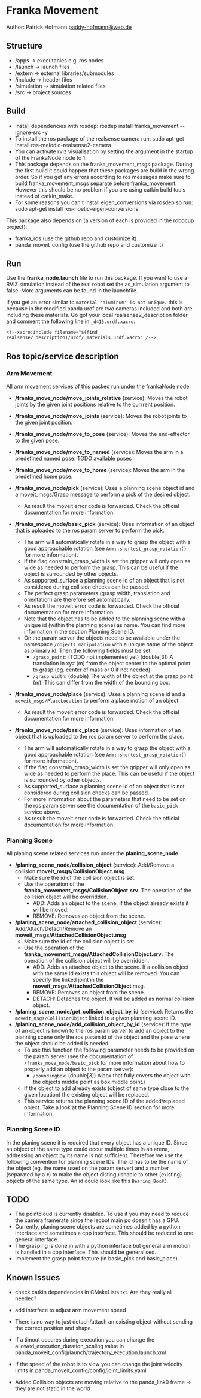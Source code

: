 # Franka Movement
Author: Patrick Hofmann <paddy-hofmann@web.de>

## Structure

- /apps -> executables e.g. ros nodes
- /launch -> launch files
- /extern -> external libraries/submodules
- /include -> header files
- /simulation -> simulation related files
- /src -> project sources

## Build
- Install dependencies with rosdep: rosdep install franka_movement --ignore-src -y
- To install the ros package of the realsense camera run: sudo apt-get install ros-melodic-realsense2-camera 
- You can activate rviz visualisation by setting the <bool visualize> argument in the startup of the FrankaNode node to 1.
- This package depends on the franka_movement_msgs package. 
During the first build it could happen that these packages are build in the wrong order.
So if you get any errors according to ros messages make sure to build franka_movement_msgs separate before franka_movement.
However this should be no problem if you are using catkin build tools instead of catkin_make.
- For some reasons you can't install eigen_conversions via rosdep so run: sudo apt-get install ros-noetic-eigen-conversions

This package also depends on (a version of each is provided in the robocup project):
- franka_ros (use the github repo and customize it)
- panda_moveit_config (use the github repo and customize it)


## Run
Use the **franka_node.launch** file to run this package.
If you want to use a RVIZ simulation instead of the real robot set the as_simulation argument to false.
More arguments can be found in the launchfile.

If you get an error similar to `material 'aluminum' is not unique.` this is because in the modified panda urdf are two 
cameras included and both are including these materials.
Go got your local realsense2_description folder and comment the following line in `_d415.urdf.xacro`:

    <!--xacro:include filename="$(find realsense2_description)/urdf/_materials.urdf.xacro" /-->

## Ros topic/service description
### Arm Movement
All arm movement services of this packed run under the frankaNode node.
- **/franka_move_node/move_joints_relative** (service): Moves the robot joints by the given joint positions relative to the currrent position.
- **/franka_move_node/move_joints** (service): Moves the robot joints to the given joint position.
- **/franka_move_node/move_to_pose** (service): Moves the end-effector to the given pose.
- **/franka_move_node/move_to_named** (service): Moves the arm in a predefined named pose. TODO available poses
- **/franka_move_node/move_to_home** (service): Moves the arm in the predefined home pose.
- **/franka_move_node/pick** (service): Uses a planning scene object id and a moveit_msgs/Grasp message to perform a pick of the desired object.
  - As result the moveit error code is forwarded. Check the official documentation for more information.
- **/franka_move_node/basic_pick** (service): Uses information of an object that is uploaded to the ros param server to perform the pick.
  - The arm will automatically rotate in a way to grasp the object with a good approachable rotation (see `Arm::shortest_grasp_rotation()` for more information).
  - If the flag constrain_grasp_width is set the gripper will only open as wide as needed to perform the grasp.
    This can be useful if the object is surrounded by other objects.
  - As supported_surface a planning scene id of an object that is not considered during collision checks can be passed. 
  - The perfect grasp parameters (grasp width, translation and orientation) are therefore set automatically.
  - As result the moveit error code is forwarded. Check the official documentation for more information.
  - Note that the object has to be added to the planning scene with a unique id (within the planning scene) as name.
    You can find more information in the section Planning Scene ID.
  - On the param server the objects need to be available under the namespace `/objects_manipulation` with a unique name of the object as primary id.
    Then the following fields must be set:
    - `/grasp_point`: (TODO not implemented yet) (double[3]) A translation in xyz (m) from the object center to the optimal point to grasp (eg. center of mass or 0 if not needed).
    - `/grasp_width`: (double) The width of the object at the grasp point (m). This can differ from the width of the bounding box.

- **/franka_move_node/place** (service): Uses a planning scene id and a `moveit_msgs/PlaceLocation` to perform a place motion of an object.
  - As result the moveit error code is forwarded. Check the official documentation for more information.
- **/franka_move_node/basic_place** (service): Uses information of an object that is uploaded to the ros param server to perform the place.
  - The arm will automatically rotate in a way to grasp the object with a good approachable rotation (see `Arm::shortest_grasp_rotation()` for more information).
  - If the flag constrain_grasp_width is set the gripper will only open as wide as needed to perform the place.
    This can be useful if the object is surrounded by other objects.
  - As supported_surface a planning scene id of an object that is not considered during collision checks can be passed.
  - For more information about the parameters that need to be set on the ros param server see the documentation of the `basic_pick` service above.
  - As result the moveit error code is forwarded. Check the official documentation for more information.


### Planning Scene
All planing scene related services run under the **planing_scene_node**.
- **/planing_scene_node/collision_object** (service): Add/Remove a collision **moveit_msgs/CollisionObject.msg**.
  - Make sure the id of the collision object is set.
  - Use the operation of the **franka_movement_msgs/CollisionObject.srv**. 
    The operation of the collision object will be overridden.
    - ADD: Adds an object to the scene. 
      If the object already exists it will be moved.
    - REMOVE: Removes an object from the scene.
- **/planing_scene_node/attached_collision_object** (service): Add/Attach/Detach/Remove an **moveit_msgs/AttachedCollisionObject.msg**
  - Make sure the id of the collision object is set.
  - Use the operation of the **franka_movement_msgs/AttachedCollisionObject.srv**.
    The operation of the collision object will be overridden.
    - ADD: Adds an attached object to the scene. 
      If a collision object with the same id exists this object will be removed.
      You can specify the linked joint in the **moveit_msgs/AttachedCollisionObject** msg.
    - REMOVE: Removes an object from the scene. 
    - DETACH: Detaches the object. It will be added as normal collision object.
- **/planing_scene_node/get_collision_object_by_id** (service): Returns the `moveit_msgs/CollisionObject` linked to a given planning scene ID.
- **/planing_scene_node/add_collision_object_by_id** (service): If the type of an object is known to the ros param server 
  to add an object to the planning scene only the ros param id of the object and the pose where the object should be added is needed.
  - To use this function the following parameter needs to be provided on the param server 
    (see the documentation of `/franka_move_node/basic_pick` for more information about how to properly add an object to the param server):
    - `/boundingbox`: (double[3]) A box that fully covers the object with the objects middle point as box middle point.\
  - If the object to add already exists (object of same type close to the given location) the existing object will be replaced.
  - This service returns the planning scene ID of the added/replaced object.
    Take a look at the Planning Scene ID section for more information.

### Planning Scene ID
In the planing scene it is required that every object has a unique ID.
Since an object of the same type could occur multiple times in an arena, addressing an object by its name is not sufficient. 
Therefore we use the following convention for planning scene IDs. 
The id has to be the name of the object (eg. the name used on the param server) and a number (separated by a `#`) to make the object distinguishable to other (existing) objects of the same type.
An id could look like this `Bearing_Box#3`.

## TODO
- The pointcloud is currently disabled. To use it you may need to reduce the camera framerate since the leobot main pc 
doesn't has a GPU.
- Currently, planing scene objects are sometimes added by a python interface and sometimes a cpp interface. 
This should be reduced to one general interface.
- The grasping is done in with a python interface but general arm motion is handled in a cpp interface.
This should be generalised.
- Implement the grasp point feature (in basic_pick and basic_place)

## Known Issues 
- check catkin dependencies in CMakeLists.txt. Are they really all needed?

- add interface to adjust arm movement speed

- There is no way to just detach/attach an existing object without sending the correct position and shape.

- If a timout occures during execution you can change the allowed_execution_duration_scaling value in panda_moveit_config/launch/trajectory_execution.launch.xml

- If the speed of the robot is to slow you can change the joint velocity limits in panda_moveit_config/config/joint_limits.yaml
 
- Added Collision objects are moving relative to the panda_link0 frame -> they are not static in the world